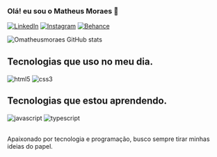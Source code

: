 ### Olá! eu sou o Matheus Moraes 👋

[![LinkedIn](https://img.shields.io/badge/LinkedIn-0077B5?style=for-the-badge&logo=linkedin&logoColor=white)](https://www.linkedin.com/in/matheus-moraes-98b700179/)
[![Instagram](https://img.shields.io/badge/Instagram-E4405F?style=for-the-badge&logo=instagram&logoColor=white)](https://www.instagram.com/omatheusmoraess/)
[![Behance](https://img.shields.io/badge/-Behance-blue?style=for-the-badge&logo=behance&logoColor=white)](https://www.behance.net/matheusmoraes25)

![Omatheusmoraes GitHub stats](https://github-readme-stats.vercel.app/api?username=omatheusmoraes&show_icons=true&theme=tokyonight)

## Tecnologias que uso no meu dia.
<div style="display: inline-block;">
    <img align="center" alt="html5" src="https://img.shields.io/badge/HTML5-E34F26?style=for-the-badge&logo=html5&logoColor=white">
    <img align="center" alt="css3" src="https://img.shields.io/badge/CSS3-1572B6?style=for-the-badge&logo=css3&logoColor=white">
</div>

## Tecnologias que estou aprendendo.
<div style="display: inline-block;">
    <img align="center" alt="javascript" src="https://img.shields.io/badge/JavaScript-F7DF1E?style=for-the-badge&logo=javascript&logoColor=black">
    <img align="center" alt="typescript" src="https://img.shields.io/badge/TypeScript-007ACC?style=for-the-badge&logo=typescript&logoColor=white">
</div><br><br>

Apaixonado por tecnologia e programação, busco sempre tirar minhas ideias do papel.
